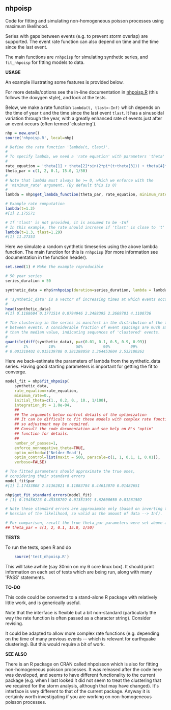 **nhpoisp**
-----------

Code for fitting and simulating non-homogeneous poisson processes using maximum
likelihood.

Series with gaps between events (e.g. to prevent storm overlap) are supported.
The event rate function can also depend on time and the time since the last event.

The main functions are `rnhpoisp` for simulating synthetic series, and
`fit_nhpoisp` for fitting models to data. 

**USAGE**

An example illustrating some features is provided below. 

For more details/options see the in-line documentation in
[nhpoisp.R](nhpoisp.R) (this follows the doxygen style), and look at the tests.

Below, we make a rate function `lambda(t, tlast=-Inf)` which depends on the time of 
year `t` and the time since the last event `tlast`. It has a sinusoidal
variation through the year, with a greatly enhanced rate of events just after
an event occurs (often termed 'clustering').

```r
nhp = new.env()
source('nhpoisp.R', local=nhp)

# Define the rate function 'lambda(t, tlast)'. 
#
# To specify lambda, we need a 'rate equation' with parameters 'theta'
#
rate_equation = 'theta[1] + theta[2]*sin(2*pi*(t+theta[3])) + theta[4]*exp(-(t-tlast)/theta[5])'
theta_par = c(1, 2, 0.1, 15.0, 1/50)
#
# Note that lambda must always be >= 0, which we enforce with the
# 'minimum_rate' argument. (By default this is 0)
#
lambda = nhp$get_lambda_function(theta_par, rate_equation, minimum_rate=0)

# Example rate computation
lambda(t=1.3) 
#[1] 2.175571

# If 'tlast' is not provided, it is assumed to be -Inf
# In this example, the rate should increase if 'tlast' is close to 't'
lambda(t=1.3, tlast=1.29)
#[1] 11.27353
```

Here we simulate a random synthetic timeseries using the above lambda function.
The main function for this is `rnhpoisp` (for more information see
documentation in the function header).
  
```r  
set.seed(1) # Make the example reproducible

# 50 year series
series_duration = 50

synthetic_data = nhp$rnhpoisp(duration=series_duration, lambda = lambda)

# 'synthetic_data' is a vector of increasing times at which events occur. 
#
head(synthetic_data)
#[1] 0.1168604 0.1771514 0.8794946 2.2488395 2.2669781 4.1100736

# The clustering in the series is manifest in the distribution of the time
# between events. A considerable fraction of event spacings are much smaller
# than the median value, indicating sequences of 'clustered' events.
#
quantile(diff(synthetic_data), p=c(0.01, 0.1, 0.5, 0.9, 0.99))
#       1%         10%         50%         90%         99% 
# 0.001318402 0.015139788 0.381288058 1.364453604 2.532100262 
```

Here we back-estimate the parameters of lambda from the synthetic_data series.
Having good starting parameters is important for getting the fit to converge.

```r
model_fit = nhp$fit_nhpoisp(
    synthetic_data, 
    rate_equation=rate_equation,
    minimum_rate=0.,
    initial_theta=c(1., 0.2, 0., 10., 1/100),
    integration_dt = 1.0e-04,
    ##
    ## The arguments below control details of the optimization
    ## It can be difficult to fit these models with complex rate functions,
    ## so adjustment may be required.
    ## Consult the code documentation and see help on R's "optim"
    ## function for details.
    ##
    number_of_passes=1,
    enforce_nonnegative_theta=TRUE,
    optim_method=c('Nelder-Mead'),
    optim_control=list(maxit = 500, parscale=c(1, 1, 0.1, 1, 0.01)),
    verbose=FALSE)

# The fitted parameters should approximate the true ones,
# considering their standard errors
model_fit$par  
#[1] 1.17433808 2.51362821 0.11083784 8.44613070 0.01482651

nhp$get_fit_standard_errors(model_fit)
# [1] 0.19456223 0.45338702 0.01351391 5.62600650 0.01261502

# Note these standard errors are approximate only (based on inverting the
# hessian of the likelihood, so valid as the amount of data --> Inf). 

# For comparison, recall the true theta_par parameters were set above as
## theta_par = c(1, 2, 0.1, 15.0, 1/50)

```

**TESTS**

To run the tests, open R and do

```r
    source('test_nhpoisp.R')
```

This will take awhile (say 30min on my 6 core linux box). It should
print information on each set of tests which are being run, along with
many 'PASS' statements.

**TO-DO**

This code could be converted to a stand-alone R package with relatively little work, 
and is generically useful. 

Note that the interface is flexible but a bit non-standard (particularly the way the rate
function is often passed as a character string). Consider revising.

It could be adapted to allow more complex rate functions (e.g. depending on the
time of many previous events -- which is relevant for earthquake clustering).
But this would require a bit of work.

**SEE ALSO**

There is an R package on CRAN called nhpoisson which is also for fitting
non-homogeneous poisson processes. It was released after the code here was
developed, and seems to have different functionality to the current package
(e.g. when I last looked it did not seem to treat the clustering that we
required for the storm analysis, although that may have changed). It's
interface is very different to that of the current package. Anyway it is
certainly worth investigating if you are working on non-homogeneous poisson
processes.
